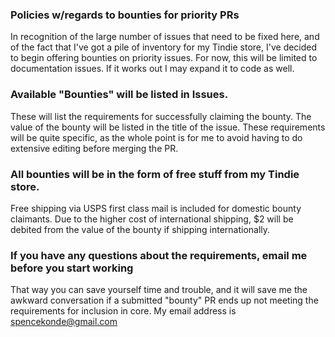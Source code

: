 ### Policies w/regards to bounties for priority PRs

In recognition of the large number of issues that need to be fixed here, and of the fact that I've got a pile of inventory for my Tindie store, I've decided to begin offering bounties on priority issues. For now, this will be limited to documentation issues. If it works out I may expand it to code as well.

### Available "Bounties" will be listed in Issues.
These will list the requirements for successfully claiming the bounty. The value of the bounty will be listed in the title of the issue. These requirements will be quite specific, as the whole point is for me to avoid having to do extensive editing before merging the PR.

### All bounties will be in the form of free stuff from my Tindie store.
Free shipping via USPS first class mail is included for domestic bounty claimants. Due to the higher cost of international shipping, $2 will be debited from the value of the bounty if shipping internationally.

### If you have any questions about the requirements, email me before you start working
That way you can save yourself time and trouble, and it will save me the awkward conversation if a submitted "bounty" PR ends up not meeting the requirements for inclusion in core. My email address is spencekonde@gmail.com

